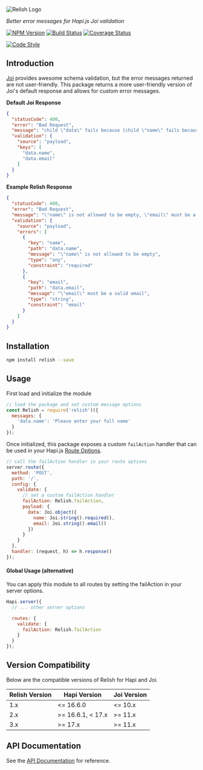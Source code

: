 ![Relish Logo][logo]

_Better error messages for Hapi.js Joi validation_

[![NPM Version][version-img]][version-url]
[![Build Status][build-img]][build-url]
[![Coverage Status][coverage-img]][coverage-url]

[![Code Style][style-img]][style-url]

## Introduction

[Joi](https://github.com/hapijs/joi) provides awesome schema validation, but the error messages returned are not user-friendly. This package returns a more user-friendly version of Joi's default response and allows for custom error messages.

**Default Joi Response**
```json
{
  "statusCode": 400,
  "error": "Bad Request",
  "message": "child \"data\" fails because [child \"name\" fails because [\"name\" is not allowed to be empty], child \"email\" fails because [\"email\" must be a valid email]]",
  "validation": {
    "source": "payload",
    "keys": [
      "data.name",
      "data.email"
    ]
  }
}
```

**Example Relish Response**
```json
{
  "statusCode": 400,
  "error": "Bad Request",
  "message": "\"name\" is not allowed to be empty, \"email\" must be a valid email",
  "validation": {
    "source": "payload",
    "errors": [
      {
        "key": "name",
        "path": "data.name",
        "message": "\"name\" is not allowed to be empty",
        "type": "any",
        "constraint": "required"
      },
      {
        "key": "email",
        "path": "data.email",
        "message": "\"email\" must be a valid email",
        "type": "string",
        "constraint": "email"
      }
    ]
  }
}
```

## Installation
```sh
npm install relish --save
```

## Usage
First load and initialize the module

```js
// load the package and set custom message options
const Relish = require('relish')({
  messages: {
    'data.name': 'Please enter your full name'
  }
});
```

Once initialized, this package exposes a custom `failAction` handler that can be used in your Hapi.js [Route Options][hapi-route-options].

```js
// call the failAction handler in your route options
server.route({
  method: 'POST',
  path: '/',
  config: {
    validate: {
      // set a custom failAction handler
      failAction: Relish.failAction,
      payload: {
        data: Joi.object({
          name: Joi.string().required(),
          email: Joi.string().email()
        })
      }
    }
  },
  handler: (request, h) => h.response()
});
```

#### Global Usage (alternative)
You can apply this module to all routes by setting the failAction in your server options.

```js
Hapi.server({
  // ... other server options

  routes: {
    validate: {
      failAction: Relish.failAction
    }
  }
});
```

## Version Compatibility
Below are the compatible versions of Relish for Hapi and Joi.

Relish Version | Hapi Version      | Joi Version
---------------|-------------------|------------
1.x            | <= 16.6.0         | <= 10.x
2.x            | >= 16.6.1, < 17.x | >= 11.x
3.x            | >= 17.x           | >= 11.x

## API Documentation
See the [API Documentation](https://github.com/dialexa/relish/blob/v3.0.0/API.md) for reference.

<!-- Badge URLs -->
[logo]:images/relish.png
[build-img]:https://travis-ci.org/dialexa/relish.svg?branch=master
[build-url]:https://travis-ci.org/dialexa/relish
[coverage-img]:https://coveralls.io/repos/dialexa/relish/badge.svg?branch=master&service=github
[coverage-url]:https://coveralls.io/github/dialexa/relish?branch=master
[version-img]:https://badge.fury.io/js/relish.svg
[version-url]:https://badge.fury.io/js/relish
[style-img]:https://cdn.rawgit.com/feross/standard/master/badge.svg
[style-url]:http://standardjs.com/
[hapi-route-options]:http://hapijs.com/api#route-options
